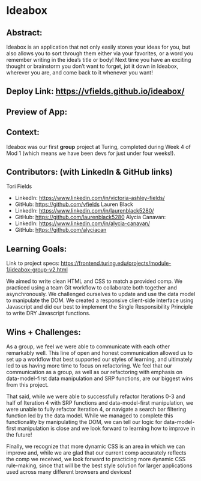 # Ideabox

## Abstract:
Ideabox is an application that not only easily stores your ideas for you, but also allows you to sort through them either via your favorites, or a word you remember writing in the idea’s title or body! Next time you have an exciting thought or brainstorm you don’t want to forget, jot it down in Ideabox, wherever you are, and come back to it whenever you want!

## Deploy Link: https://vfields.github.io/ideabox/

## Preview of App:

## Context:
Ideabox was our first __group__ project at Turing, completed during Week 4 of Mod 1 (which means we have been devs for just under four weeks!).

## Contributors: (with LinkedIn & GitHub links)
Tori Fields
* LinkedIn: https://www.linkedin.com/in/victoria-ashley-fields/
* GitHub: https://github.com/vfields
Lauren Black
* LinkedIn: https://www.linkedin.com/in/laurenblack5280/
* GitHub: https://github.com/laurenblack5280
Alycia Canavan:
* LinkedIn: https://www.linkedin.com/in/alycia-canavan/
* GitHub: https://github.com/alyciacan

## Learning Goals:
Link to project specs: https://frontend.turing.edu/projects/module-1/ideabox-group-v2.html

We aimed to write clean HTML and CSS to match a provided comp. We practiced using a team Git workflow to collaborate both together and asynchronously. We challenged ourselves to update and use the data model to manipulate the DOM. We created a responsive client-side interface using Javascript and did our best to implement the Single Responsibility Principle to write DRY Javascript functions.

## Wins + Challenges:
As a group, we feel we were able to communicate with each other remarkably well. This line of open and honest communication allowed us to set up a workflow that best supported our styles of learning, and ultimately led to us having more time to focus on refactoring. We feel that our communication as a group, as well as our refactoring with emphasis on data-model-first data manipulation and SRP functions, are our biggest wins from this project.

That said, while we were able to successfully refactor Iterations 0-3 and half of Iteration 4 with SRP functions and data-model-first manipulation, we were unable to fully refactor Iteration 4, or navigate a search bar filtering function led by the data model. While we managed to complete this functionality by manipulating the DOM, we can tell our logic for data-model-first manipulation is close and we look forward to learning how to improve in the future!

Finally, we recognize that more dynamic CSS is an area in which we can improve and, while we are glad that our current comp accurately reflects the comp we received, we look forward to practicing more dynamic CSS rule-making, since that will be the best style solution for larger applications used across many different browsers and devices!
